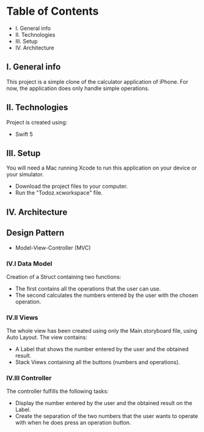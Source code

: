 # Table of Contents

* I.    General info
* II.   Technologies
* III.  Setup
* IV.   Architecture

## I. General info

This project is a simple clone of the calculator application of iPhone. For now, the application does only handle simple operations.

## II. Technologies

Project is created using:

* Swift 5

## III. Setup

You will need a Mac running Xcode to run this application on your device or your simulator.

* Download the project files to your computer.
* Run the "Todoz.xcworkspace" file.

## IV. Architecture

## Design Pattern

*  Model-View-Controller (MVC)

### IV.I Data Model

Creation of a Struct containing two functions:
* The first contains all the operations that the user can use.
* The second calculates the numbers entered by the user with the chosen operation.

### IV.II Views

The whole view has been created using only the Main.storyboard file, using Auto Layout. The view contains:
* A Label that shows the number entered by the user and the obtained result.
* Stack Views containing all the buttons (numbers and operations).

### IV.III Controller

The controller fulfills the following tasks:
* Display the number entered by the user and the obtained result on the Label.
* Create the separation of the two numbers that the user wants to operate with when he does press an operation button.
